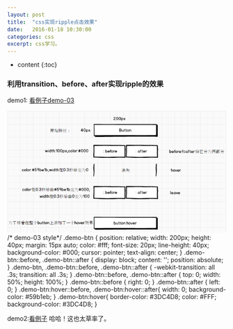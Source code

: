 ```yaml
---
layout: post
title:  "css实现ripple点击效果"
date:   2016-01-18 10:30:00
categories: css
excerpt: css学习。
---
```


* content
{:toc}  


### 利用transition、before、after实现ripple的效果  

demo1: [看例子demo-03](http://liuyan5258.github.io/pages/2demo.html) 

![原理](https://github.com/liuyan5258/liuyan5258.github.io/blob/master/static/images/ripple.png?raw=true)  
    /* demo-03 style*/
    .demo-btn {
      position: relative;
      width: 200px;
      height: 40px;
      margin: 15px auto;
      color: #fff;
      font-size: 20px;
      line-height: 40px;
      background-color: #000;
      cursor: pointer;
      text-align: center;
    }
    .demo-btn::before,
    .demo-btn::after {
      display: block;
      content: '';
      position: absolute;
    }
    .demo-btn,
    .demo-btn::before,
    .demo-btn::after {
      -webkit-transition: all .3s;
      transition: all .3s;
    }
    .demo-btn::before,
    .demo-btn::after {
      top: 0;
      width: 50%;
      height: 100%;
    }
    .demo-btn::before {
      right: 0;
    }
    .demo-btn::after {
      left: 0;
    }
    .demo-btn:hover::before,
    .demo-btn:hover::after{
      width: 0;
      background-color: #59b1eb;
    }
    .demo-btn:hover{
      border-color: #3DC4D8;
      color: #FFF;
      background-color: #3DC4D8;
    }   

demo2:[看例子](https://ghinda.net/article/css-ripple-material-design/)  哈哈！这也太草率了。   

 
